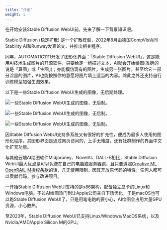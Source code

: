 ```yaml
---
title: "介绍"
weight: 1
---
```


在开始安装Stable Diffusion WebUI前，先来了解一下背景知识吧。

Stable Diffusion (稳定扩散) 是一个扩散模型，2022年8月由德国CompVis协同Stability AI和Runway发表论文，并推出相关程序。

同年，AUTOMATIC1111开发了图形化界面：「Stable Diffusion WebUI」，这是能用AI技术生成图片的开源软件，只要给定一组描述文本，AI就会开始绘图(准确的说是「算图」或「生图」)；亦能模仿现有的图片，生成另一张图片。甚至给它一部分涂黑的图片，AI也能按照你的意愿将图片填上适当的内容。除此之外还支持自行训练模型加强生图效果。

以下是一些Stable Diffusion WebUI生成的图像，无后期处理。

![一些Stable Diffusion WebUI生成的图像，无后制。](../../../images/introduction-1.webp)

![一些Stable Diffusion WebUI生成的图像，无后制。](../../../images/introduction-2.webp)

![一些Stable Diffusion WebUI生成的图像，无后制。](../../../images/introduction-3.webp)

因Stable Diffusion WebUI支持多系统又有很好的扩充性，便成为最多人使用的图形化程序。其图形界面是通过网页访问的，上手无难度，还有社群制作的界面中文化扩充功能。

与其他云端AI绘图软件Midjoruney、NovelAI、DALL-E相比，Stable Diffusion WebUI最大优点是可以免费在自己的电脑或服务器跑，且只要遵照[Creative ML OpenRAIL-M授权条款](https://github.com/CompVis/stable-diffusion/blob/main/LICENSE)的话，几无使用限制。因其开放原代码的特性，任何人都可以贡献代码，参与改进项目。

一开始Stable Diffusion WebUI支持的是x86架构，配备独立显卡的Linux和Windows电脑。不过AI绘图热门到让Apple公司亲自下场优化，于是macOS也可以跑Stable Diffusion WebUI了。只是用笔电跑的要小心，AI绘图会占用大量GPU资源，小心散热。

至2023年，Stable Diffusion WebUI已支持Linux/Windows/MacOS系统，以及Nvidia/AMD/Apple Silicon M的GPU。

